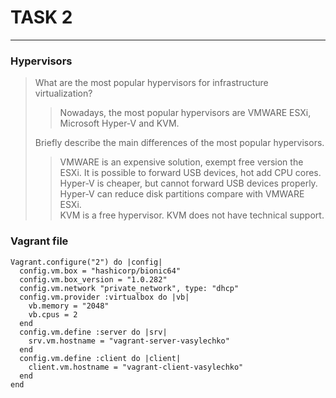 # TASK 2 #
------
### Hypervisors ###
> What are the most popular hypervisors for infrastructure virtualization?  
>> Nowadays, the most popular hypervisors are VMWARE ESXi, Microsoft Hyper-V and KVM.  
>
> Briefly describe the main differences of the most popular hypervisors.  
>> VMWARE is an expensive solution, exempt free version the ESXi. It is possible to forward USB devices, hot add CPU cores.  
Hyper-V is cheaper, but cannot forward USB devices properly. Hyper-V can reduce disk partitions compare with VMWARE ESXi.  
KVM is a free hypervisor. KVM does not have technical support.  

### Vagrant file ###
    Vagrant.configure("2") do |config|
      config.vm.box = "hashicorp/bionic64"
      config.vm.box_version = "1.0.282"
      config.vm.network "private_network", type: "dhcp"
      config.vm.provider :virtualbox do |vb|
        vb.memory = "2048"
        vb.cpus = 2
      end
      config.vm.define :server do |srv|
        srv.vm.hostname = "vagrant-server-vasylechko"
      end
      config.vm.define :client do |client|
        client.vm.hostname = "vagrant-client-vasylechko"
      end
    end
